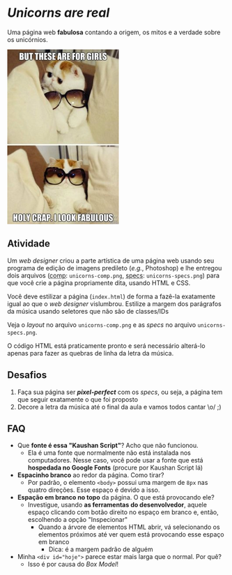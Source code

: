 # _Unicorns are real_

Uma página web **fabulosa** contando a origem, os mitos e a verdade sobre os
unicórnios.

![](docs/holy-crap-i-look-fabulous.jpg)

## Atividade

Um _web designer_ criou a parte artística de uma página  web usando seu
programa de edição de imagens predileto (_e.g._, Photoshop) e lhe entregou
dois arquivos (<abbr title="Comprehensive Layout">comp</abbr>:
`unicorns-comp.png`, <abbr title="Specifications">specs</abbr>:
`unicorns-specs.png`) para que você crie a página propriamente dita,
usando HTML e CSS.

Você deve estilizar a página (`index.html`) de forma a fazê-la exatamente
igual ao que o _web designer_ vislumbrou. Estilize a margem dos parágrafos da música usando seletores que não são de classes/IDs

Veja o _layout_ no arquivo `unicorns-comp.png` e as _specs_ no arquivo `unicorns-specs.png`.

O código HTML está praticamente pronto e será necessário alterá-lo apenas para fazer as quebras de linha da letra da música.




## Desafios

1. Faça sua página ser **_pixel-perfect_** com os _specs_, ou seja, a página tem que seguir exatamente o que foi proposto
1. Decore a letra da música até o final da aula e vamos todos cantar \o/ ;)

## FAQ

- Que **fonte é essa "Kaushan Script"**? Acho que não funcionou.
  - Ela é uma fonte que normalmente não está instalada nos computadores. Nesse caso, você pode usar a fonte que está **hospedada no Google Fonts** (procure por Kaushan Script lá)
- **Espacinho branco** ao redor da página. Como tirar?
  - Por padrão, o elemento `<body>` possui uma margem de `8px` nas quatro
    direções. Esse espaço é devido a isso.
- **Espação em branco no topo** da página. O que está provocando ele?
  - Investigue, usando **as ferramentas do desenvolvedor**, aquele espaço
    clicando com botão direito no espaço em branco e, então, escolhendo
    a opção "Inspecionar"
    - Quando a árvore de elementos HTML abrir, vá selecionando os elementos
      próximos até ver quem está provocando esse espaço em branco
      - Dica: é a margem padrão de alguém
- Minha `<div id="hoje">` parece estar mais larga que o normal. Por quê?
  - Isso é por causa do _Box Model_! 
